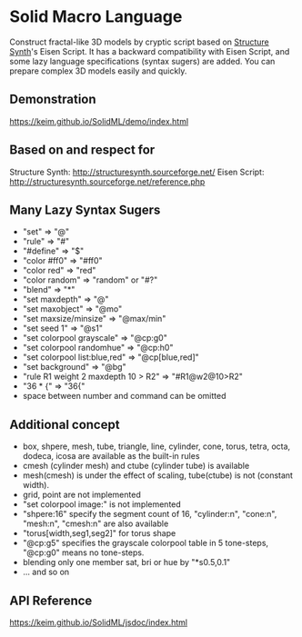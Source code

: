 # Solid Macro Language 
Construct fractal-like 3D models by cryptic script based on [Structure Synth](http://structuresynth.sourceforge.net/)'s Eisen Script. It has a backward compatibility with Eisen Script, and some lazy language specifications (syntax sugers) are added.
You can prepare complex 3D models easily and quickly.
## Demonstration
https://keim.github.io/SolidML/demo/index.html
## Based on and respect for
Structure Synth: http://structuresynth.sourceforge.net/
Eisen Script: http://structuresynth.sourceforge.net/reference.php
## Many Lazy Syntax Sugers
- "set" => "@"
- "rule" => "#"
- "#define" => "$"
- "color #ff0" => "#ff0"
- "color red" => "red"
- "color random" => "random" or "#?"
- "blend" => "\*"
- "set maxdepth" => "@"
- "set maxobject" => "@mo"
- "set maxsize/minsize" => "@max/min"
- "set seed 1" => "@s1"
- "set colorpool grayscale" => "@cp:g0"
- "set colorpool randomhue" => "@cp:h0"
- "set colorpool list:blue,red" => "@cp[blue,red]"
- "set background" => "@bg"
- "rule R1 weight 2 maxdepth 10 > R2" => "#R1@w2@10>R2"
- "36 * {" => "36{"
- space between number and command can be omitted
## Additional concept
- box, shpere, mesh, tube, triangle, line, cylinder, cone, torus, tetra, octa, dodeca, icosa are available as the built-in rules
- cmesh (cylinder mesh) and ctube (cylinder tube) is available
- mesh(cmesh) is under the effect of scaling, tube(ctube) is not (constant width).
- grid, point are not implemented
- "set colorpool image:" is not implemented
- "shpere:16" specify the segment count of 16, "cylinder:n", "cone:n", "mesh:n", "cmesh:n" are also available
- "torus[width,seg1,seg2]" for torus shape
- "@cp:g5" specifies the grayscale colorpool table in 5 tone-steps, "@cp:g0" means no tone-steps.
- blending only one member sat, bri or hue by "*s0.5,0.1"
- ... and so on
## API Reference
https://keim.github.io/SolidML/jsdoc/index.html
